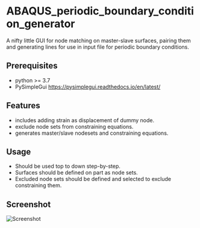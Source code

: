 # ABAQUS_periodic_boundary_condition_generator
A nifty little GUI for node matching on master-slave surfaces, pairing them and generating lines for use in input file for periodic boundary conditions.

## Prerequisites

* python >= 3.7
* PySimpleGui <https://pysimplegui.readthedocs.io/en/latest/>

## Features
* includes adding strain as displacement of dummy node.
* exclude node sets from constraining equations.
* generates master/slave nodesets and constraining equations.

## Usage
* Should be used top to down step-by-step.
* Surfaces should be defined on part as node sets.
* Excluded node sets should be defined and selected to exclude constraining them.

## Screenshot

![Screenshot](https://github.com/saiwal/ABAQUS_periodic_boundary_condition_generator/blob/main/screenshot.png?raw=true)
